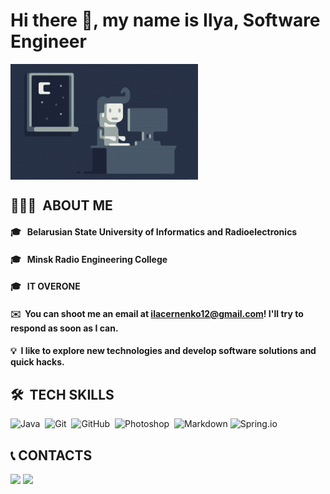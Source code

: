 Hi there 👋, my name is Ilya, Software Engineer 
============
<img alt="Night Coding" src="https://raw.githubusercontent.com/AVS1508/AVS1508/master/assets/Night-Coding.gif" align="top"/>

## 👨🏻‍💻 &nbsp;ABOUT ME
 #### 🎓 &nbsp; Belarusian State University of Informatics and Radioelectronics
 #### 🎓 &nbsp; Minsk Radio Engineering College
 #### 🎓 &nbsp; IT OVERONE
 #### ✉️ &nbsp;You can shoot me an email at ilacernenko12@gmail.com! I'll try to respond as soon as I can.
 #### 💡 &nbsp;I like to explore new technologies and develop software solutions and quick hacks.
 
 

## 🛠 &nbsp;TECH SKILLS
![Java](https://img.shields.io/badge/-Java-05122A?style=flat&logo=Java&logoColor=FFA518)&nbsp;
![Git](https://img.shields.io/badge/-Git-05122A?style=flat&logo=git)&nbsp;
![GitHub](https://img.shields.io/badge/-GitHub-05122A?style=flat&logo=github)&nbsp;
![Photoshop](https://img.shields.io/badge/-Photoshop-05122A?style=flat&logo=adobe-photoshop)&nbsp;
![Markdown](https://img.shields.io/badge/-Markdown-05122A?style=flat&logo=markdown)
![Spring.io](https://img.shields.io/badge/-Spring.io-green?style=flat&logo=spring-io)


## :telephone_receiver: CONTACTS
<a href="https://instagram.com/hey_mary_may/"><img src="https://img.shields.io/badge/-@hey_mary_may-E4405F?style=flat&logo=Instagram&logoColor=white"/></a>
<a href="https://t.me/chernenko5"><img src="https://img.shields.io/badge/-@hey_mary_may-1877F2?style=flat&logo=Telegram&logoColor=white"/></a>

